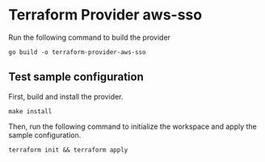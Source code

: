 # Terraform Provider aws-sso

Run the following command to build the provider

```shell
go build -o terraform-provider-aws-sso
```

## Test sample configuration

First, build and install the provider.

```shell
make install
```

Then, run the following command to initialize the workspace and apply the sample configuration.

```shell
terraform init && terraform apply
```